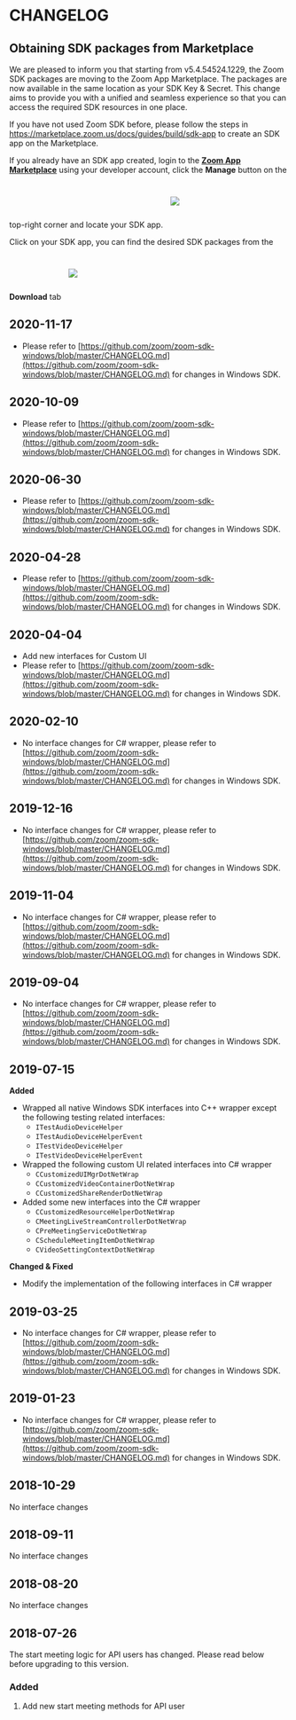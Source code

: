 # CHANGELOG

## Obtaining SDK packages from Marketplace

We are pleased to inform you that starting from v5.4.54524.1229, the Zoom SDK packages are moving to the Zoom App Marketplace. The packages are now available in the same location as your SDK Key & Secret. This change aims to provide you with a unified and seamless experience so that you can access the required SDK resources in one place. 

If you have not used Zoom SDK before, please follow the steps in https://marketplace.zoom.us/docs/guides/build/sdk-app to create an SDK app on the Marketplace.

If you already have an SDK app created, login to the **[Zoom App Marketplace](https://marketplace.zoom.us/)** using your developer account, click the **Manage** button on the top-right corner and locate your SDK app.
<img src="https://s3-us-west-1.amazonaws.com/sdk.zoom.us/mkt-01.png" style="margin:1vh 1vw;"/>

Click on your SDK app, you can find the desired SDK packages from the **Download** tab
<img src="https://s3-us-west-1.amazonaws.com/sdk.zoom.us/mkt-02.png" style="margin:1vh 1vw;"/>

## 2020-11-17
* Please refer to [https://github.com/zoom/zoom-sdk-windows/blob/master/CHANGELOG.md](https://github.com/zoom/zoom-sdk-windows/blob/master/CHANGELOG.md) for changes in Windows SDK.

## 2020-10-09 
* Please refer to [https://github.com/zoom/zoom-sdk-windows/blob/master/CHANGELOG.md](https://github.com/zoom/zoom-sdk-windows/blob/master/CHANGELOG.md) for changes in Windows SDK.

## 2020-06-30

* Please refer to [https://github.com/zoom/zoom-sdk-windows/blob/master/CHANGELOG.md](https://github.com/zoom/zoom-sdk-windows/blob/master/CHANGELOG.md) for changes in Windows SDK.

## 2020-04-28

* Please refer to [https://github.com/zoom/zoom-sdk-windows/blob/master/CHANGELOG.md](https://github.com/zoom/zoom-sdk-windows/blob/master/CHANGELOG.md) for changes in Windows SDK.

## 2020-04-04

* Add new interfaces for Custom UI
* Please refer to [https://github.com/zoom/zoom-sdk-windows/blob/master/CHANGELOG.md](https://github.com/zoom/zoom-sdk-windows/blob/master/CHANGELOG.md) for changes in Windows SDK.


## 2020-02-10

* No interface changes for C# wrapper, please refer to [https://github.com/zoom/zoom-sdk-windows/blob/master/CHANGELOG.md](https://github.com/zoom/zoom-sdk-windows/blob/master/CHANGELOG.md) for changes in Windows SDK.

## 2019-12-16

* No interface changes for C# wrapper, please refer to [https://github.com/zoom/zoom-sdk-windows/blob/master/CHANGELOG.md](https://github.com/zoom/zoom-sdk-windows/blob/master/CHANGELOG.md) for changes in Windows SDK.

## 2019-11-04

* No interface changes for C# wrapper, please refer to [https://github.com/zoom/zoom-sdk-windows/blob/master/CHANGELOG.md](https://github.com/zoom/zoom-sdk-windows/blob/master/CHANGELOG.md) for changes in Windows SDK.

## 2019-09-04

* No interface changes for C# wrapper, please refer to [https://github.com/zoom/zoom-sdk-windows/blob/master/CHANGELOG.md](https://github.com/zoom/zoom-sdk-windows/blob/master/CHANGELOG.md) for changes in Windows SDK.

## 2019-07-15

**Added**

* Wrapped all native Windows SDK interfaces into C++ wrapper except the following testing related interfaces:
  * `ITestAudioDeviceHelper`
  * `ITestAudioDeviceHelperEvent`
  * `ITestVideoDeviceHelper`
  * `ITestVideoDeviceHelperEvent`
* Wrapped the following custom UI related interfaces into C# wrapper
  * `CCustomizedUIMgrDotNetWrap`
  * `CCustomizedVideoContainerDotNetWrap`
  * `CCustomizedShareRenderDotNetWrap`
* Added some new interfaces into the C# wrapper
  * `CCustomizedResourceHelperDotNetWrap`
  * `CMeetingLiveStreamControllerDotNetWrap`
  * `CPreMeetingServiceDotNetWrap`
  * `CScheduleMeetingItemDotNetWrap`
  * `CVideoSettingContextDotNetWrap`

**Changed & Fixed**

* Modify the implementation of the following interfaces in C# wrapper

## 2019-03-25

* No interface changes for C# wrapper, please refer to [https://github.com/zoom/zoom-sdk-windows/blob/master/CHANGELOG.md](https://github.com/zoom/zoom-sdk-windows/blob/master/CHANGELOG.md) for changes in Windows SDK.

## 2019-01-23

* No interface changes for C# wrapper, please refer to [https://github.com/zoom/zoom-sdk-windows/blob/master/CHANGELOG.md](https://github.com/zoom/zoom-sdk-windows/blob/master/CHANGELOG.md) for changes in Windows SDK.

## 2018-10-29

No interface changes

## 2018-09-11

No interface changes

## 2018-08-20

No interface changes

## 2018-07-26

The start meeting logic for API users has changed. Please read below before upgrading to this version.

### Added

1. Add new start meeting methods for API user
